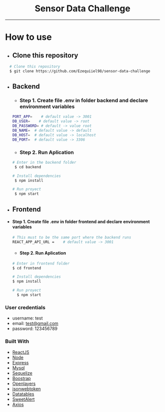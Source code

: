 <h1 align="center">Sensor Data Challenge</h1>
<hr>

# How to use
  - ## Clone this repository 
  ``` bash
	# Clone this repository
	$ git clone https://github.com/Ezequiiel98/sensor-data-challenge
```
  - ## Backend
    - ###	 Step 1.  Create file .env in folder backend  and declare environment variables 
    ``` bash  
    PORT_APP=    # default value -> 3001
    DB_USER=    # default value -> root
    DB_PASSWORD= # default -> value root
    DB_NAME=  # default value -> default
    DB_HOST=  # default value -> localhost
    DB_PORT=  # default value -> 3306
    ``` 
    
    - ###	Step 2.  Run Aplication
    ``` bash
    # Enter in the backend folder
     $ cd backend
    
    # Install dependencies
     $ npm install
    
    # Run proyect
     $ npm start
	   ```



  - ## Frontend
-  ####	 Step 1.  Create file .env in folder frontend and declare environment variables 
    ``` bash
    # This must to be the same port where the backend runs 
    REACT_APP_API_URL =    # default value -> 3001 
    ```

	- ####	Step 2.  Run Aplication
    ``` bash 
   # Enter in frontend folder
    $ cd frontend
    
   # Install dependencies
    $ npm install

   # Run proyect
	  $ npm start    
    ```

### User credentials
  - username: test
  - email: test@gmail.com
  - password: 123456789
 
### Built With

- [ReactJS](https://reactjs.org/)
- [Node](https://nodejs.org/en/)
- [Express](http://expressjs.com/)
- [Mysql](https://www.mysql.com/)
- [Sequelize](https://sequelize.org/)
- [Boostrap](https://getbootstrap.com/)
- [Openlayers](https://openlayers.org/en/)
- [jsonwebtoken](https://jwt.io/)
- [Datatables](https://datatables.net/)
- [SweetAlert](https://sweetalert2.github.io/)
- [Axios](https://www.npmjs.com/package/axios)
